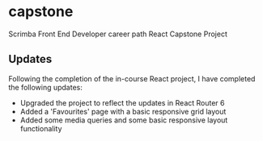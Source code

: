 # capstone

Scrimba Front End Developer career path React Capstone Project

## Updates

Following the completion of the in-course React project, I have completed the following updates:

- Upgraded the project to reflect the updates in React Router 6
- Added a 'Favourites' page with a basic responsive grid layout
- Added some media queries and some basic responsive layout functionality
